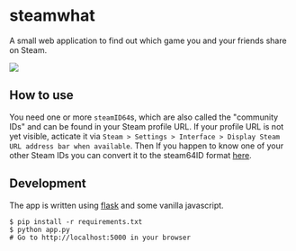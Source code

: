 # steamwhat

A small web application to find out which game you and your friends share on
Steam.

![](https://i.imgur.com/gSLQrhr.gif)

## How to use

You need one or more `steamID64`s, which are also called the "community IDs"
and can be found in your Steam profile URL. If your profile URL is not
yet visible, acticate it via `Steam > Settings > Interface > Display
Steam URL address bar when available`. Then If you happen to know one of your
other Steam IDs you can convert it to the steam64ID format [here](https://steamid.io/lookup/).

## Development

The app is written using [flask](http://flask.pocoo.org/) and some vanilla javascript.

    $ pip install -r requirements.txt
    $ python app.py
    # Go to http://localhost:5000 in your browser
